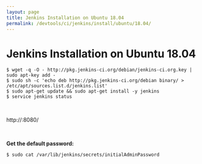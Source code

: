 ```yaml
---
layout: page
title: Jenkins Installation on Ubuntu 18.04
permalink: /devtools/ci/jenkins/install/ubuntu/18.04/
---
```


# Jenkins Installation on Ubuntu 18.04

    $ wget -q -O - http://pkg.jenkins-ci.org/debian/jenkins-ci.org.key | sudo apt-key add -
    $ sudo sh -c 'echo deb http://pkg.jenkins-ci.org/debian binary/ > /etc/apt/sources.list.d/jenkins.list'
    $ sudo apt-get update && sudo apt-get install -y jenkins
    $ service jenkins status

<br/>

http://<host>:8080/

<br/>

**Get the default password:**

    $ sudo cat /var/lib/jenkins/secrets/initialAdminPassword
